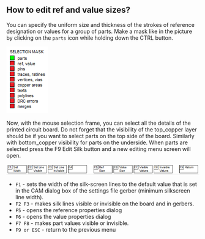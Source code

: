 ## How to edit ref and value sizes?

You can specify the uniform size and thickness of the strokes of reference designation or values for a group of parts. Make a mask like in the picture by clicking on the `parts` icon while holding down the CTRL button. 

![How to edit ref and value sizes](pictures/mask_part.png)

Now, with the mouse selection frame, you can select all the details of the printed circuit board. Do not forget that the visibility of the top_copper layer should be if you want to select parts on the top side of the board. Similarly with bottom_copper visibility for parts on the underside. When parts are selected press the F9 Edit Silk button and a new editing menu screen will open.

![How to edit silkscreen](pictures/edit_part_silk.png)

* `F1` - sets the width of the silk-screen lines to the default value that is set in the CAM dialog box of the settings file gerber (minimum silkscreen line width).
* `F2 F3` - makes silk lines visible or invisible on the board and in gerbers.
* `F5` - opens the reference properties dialog
* `F6` - opens the value properties dialog
* `F7 F8` - makes part values visible or invisible.
* `F9 or ESC` - return to the previous menu

